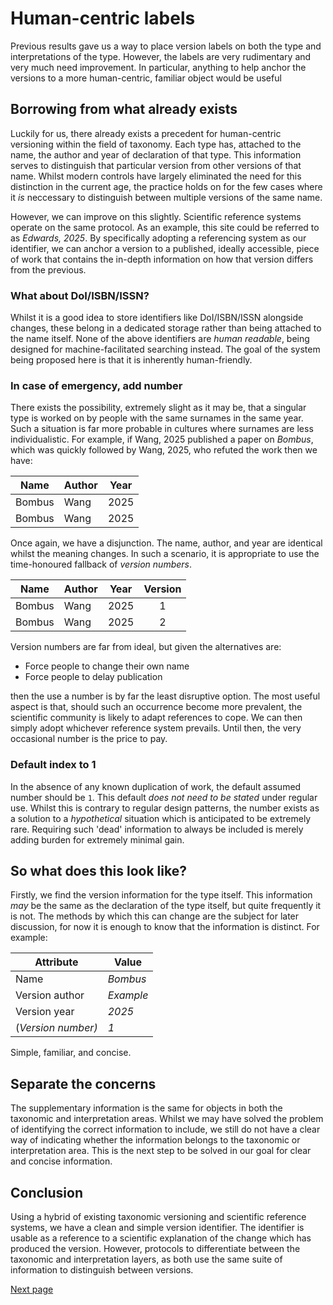 # Human-centric labels
Previous results gave us a way to place version labels on both the type and interpretations of the type. However, the labels are very rudimentary and very much need improvement. In particular, anything to help anchor the versions to a more human-centric, familiar object would be useful

## Borrowing from what already exists
Luckily for us, there already exists a precedent for human-centric versioning within the field of taxonomy. Each type has, attached to the name, the author and year of declaration of that type. This information serves to distinguish that particular version from other versions of that name. Whilst modern controls have largely eliminated the need for this distinction in the current age, the practice holds on for the few cases where it *is* neccessary to distinguish between multiple versions of the same name.

However, we can improve on this slightly. Scientific reference systems operate on the same protocol. As an example, this site could be referred to as *Edwards, 2025*. By specifically adopting a referencing system as our identifier, we can anchor a version to a published, ideally accessible, piece of work that contains the in-depth information on how that version differs from the previous.

### What about DoI/ISBN/ISSN?
Whilst it is a good idea to store identifiers like DoI/ISBN/ISSN alongside changes, these belong in a dedicated storage rather than being attached to the name itself. None of the above identifiers are *human readable*, being designed for machine-facilitated searching instead. The goal of the system being proposed here is that it is inherently human-friendly.

### In case of emergency, add number
There exists the possibility, extremely slight as it may be, that a singular type is worked on by people with the same surnames in the same year. Such a situation is far more probable in cultures where surnames are less individualistic. For example, if Wang, 2025 published a paper on *Bombus*, which was quickly followed by Wang, 2025, who refuted the work then we have:

|Name|Author|Year|
|---|---|---|
|Bombus|Wang|2025|
|Bombus|Wang|2025|

Once again, we have a disjunction. The name, author, and year are identical whilst the meaning changes. In such a scenario, it is appropriate to use the time-honoured fallback of *version numbers*.

|Name|Author|Year|Version|
|---|---|---|:-:|
|Bombus|Wang|2025|1|
|Bombus|Wang|2025|2|

Version numbers are far from ideal, but given the alternatives are:

- Force people to change their own name
- Force people to delay publication

then the use a number is by far the least disruptive option. The most useful aspect is that, should such an occurrence become more prevalent, the scientific community is likely to adapt references to cope. We can then simply adopt whichever reference system prevails. Until then, the very occasional number is the price to pay.

### Default index to 1
In the absence of any known duplication of work, the default assumed number should be `1`. This default *does not need to be stated* under regular use. Whilst this is contrary to regular design patterns, the number exists as a solution to a *hypothetical* situation which is anticipated to be extremely rare. Requiring such 'dead' information to always be included is merely adding burden for extremely minimal gain.

## So what does this look like?
Firstly, we find the version information for the type itself. This information *may* be the same as the declaration of the type itself, but quite frequently it is not. The methods by which this can change are the subject for later discussion, for now it is enough to know that the information is distinct. For example:

|Attribute|Value|
|---|---|
|Name| *Bombus* |
|Version author| *Example* |
|Version year| *2025* |
|(*Version number)*|*1*|

Simple, familiar, and concise.


## Separate the concerns
The supplementary information is the same for objects in both the taxonomic and interpretation areas. Whilst we may have solved the problem of identifying the correct information to include, we still do not have a clear way of indicating whether the information belongs to the taxonomic or interpretation area. This is the next step to be solved in our goal for clear and concise information.

## Conclusion
Using a hybrid of existing taxonomic versioning and scientific reference systems, we have a clean and simple version identifier. The identifier is usable as a reference to a scientific explanation of the change which has produced the version. However, protocols to differentiate between the taxonomic and interpretation layers, as both use the same suite of information to distinguish between versions.

[Next page](./separating-areas.md)